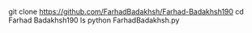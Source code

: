 git clone https://github.com/FarhadBadakhsh/Farhad-Badakhsh190
cd Farhad Badakhsh190
ls
python FarhadBadakhsh.py 

